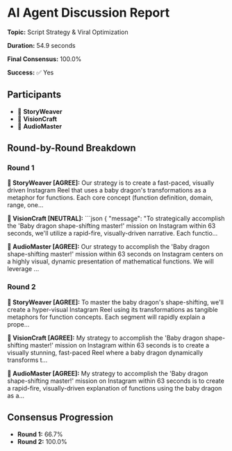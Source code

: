 # AI Agent Discussion Report

**Topic:** Script Strategy & Viral Optimization

**Duration:** 54.9 seconds

**Final Consensus:** 100.0%

**Success:** ✅ Yes

## Participants

- 📝 **StoryWeaver**
- 🎨 **VisionCraft**
- 🎵 **AudioMaster**

## Round-by-Round Breakdown

### Round 1

**📝 StoryWeaver [AGREE]:** Our strategy is to create a fast-paced, visually driven Instagram Reel that uses a baby dragon's transformations as a metaphor for functions. Each core concept (function definition, domain, range, one...

**🎨 VisionCraft [NEUTRAL]:** ```json
{
  "message": "To strategically accomplish the 'Baby dragon shape-shifting master!' mission on Instagram within 63 seconds, we'll utilize a rapid-fire, visually-driven narrative. Each functio...

**🎵 AudioMaster [AGREE]:** Our strategy to accomplish the 'Baby dragon shape-shifting master!' mission within 63 seconds on Instagram centers on a highly visual, dynamic presentation of mathematical functions. We will leverage ...

### Round 2

**📝 StoryWeaver [AGREE]:** To master the baby dragon's shape-shifting, we'll create a hyper-visual Instagram Reel using its transformations as tangible metaphors for function concepts.  Each segment will rapidly explain a prope...

**🎨 VisionCraft [AGREE]:** My strategy to accomplish the 'Baby dragon shape-shifting master!' mission on Instagram within 63 seconds is to create a visually stunning, fast-paced Reel where a baby dragon dynamically transforms t...

**🎵 AudioMaster [AGREE]:** My strategy to accomplish the 'Baby dragon shape-shifting master!' mission on Instagram within 63 seconds is to create a rapid-fire, visually-driven explanation of functions using the baby dragon as a...

## Consensus Progression

- **Round 1:** 66.7%
- **Round 2:** 100.0%

